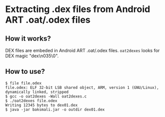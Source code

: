 # Extracting .dex files from Android ART .oat/.odex files

## How it works?

DEX files are embeded in Android ART .oat/.odex files. `oat2dexes` looks for
DEX magic "dex\n035\0".

## How to use?

    $ file file.odex
    file.odex: ELF 32-bit LSB shared object, ARM, version 1 (GNU/Linux), dynamically linked, stripped
    $ gcc -o oat2dexes -Wall oat2dexes.c
    $ ./oat2dexes file.odex
    Writing 12345 bytes to dex01.dex
    $ java -jar baksmali.jar -o outdir dex01.dex
